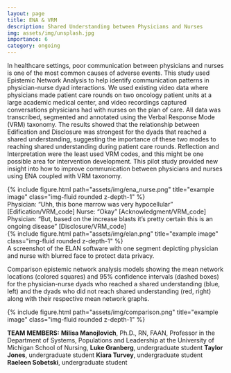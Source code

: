 ```yaml
---
layout: page
title: ENA & VRM
description: Shared Understanding between Physicians and Nurses
img: assets/img/unsplash.jpg
importance: 6
category: ongoing
---
```


In healthcare settings, poor communication between physicians and nurses is one of the most common causes of adverse events. This study used Epistemic Network Analysis to help identify communication patterns in physician-nurse dyad interactions. We used existing video data where physicians made patient care rounds on two oncology patient units at a large academic medical center, and video recordings captured conversations physicians had with nurses on the plan of care. All data was transcribed, segmented and annotated using the Verbal Response Mode (VRM) taxonomy. The results showed that the relationship between Edification and Disclosure was strongest for the dyads that reached a shared understanding, suggesting the importance of these two modes to reaching shared understanding during patient care rounds. Reflection and Interpretation were the least used VRM codes, and this might be one possible area for intervention development. This pilot study provided new insight into how to improve communication between physicians and nurses using ENA coupled with VRM taxonomy. 


<div class="row justify-content-sm-center">
    <div class="col-md-12 mt-3 mt-md-0">
        {% include figure.html path="assets/img/ena_nurse.png" title="example image" class="img-fluid rounded z-depth-1" %}
    </div>
   </div>
<div class="caption">
    Physician: “Uhh, this bone marrow was very hypocellular” [Edification/VRM_code]
    Nurse: “Okay” [Acknowledgment/VRM_code]
    Physician: “But, based on the increase blasts it’s pretty certain this is an ongoing disease” [Disclosure/VRM_code]
</div>


<div class="row justify-content-sm-center">
    <div class="col-sm-12 mt-3 mt-md-0">
        {% include figure.html path="assets/img/elan.png" title="example image" class="img-fluid rounded z-depth-1" %}
    </div>
</div>
<div class="caption">
    A screenshot of the ELAN software with one segment depicting physician and nurse with blurred face to protect data privacy.
</div>

Comparison epistemic network analysis models showing the mean network locations (colored squares) and 95% confidence intervals (dashed boxes) for the physician-nurse dyads who reached a shared understanding (blue, left) and the dyads who did not reach shared understanding (red, right) along with their respective mean network graphs.

<div class="row justify-content-sm-center">
    <div class="col-sm-12 mt-3 mt-md-0">
        {% include figure.html path="assets/img/comparison.png" title="example image" class="img-fluid rounded z-depth-1" %}
    </div>
</div>


<b>TEAM MEMBERS:</b>
<b>Milisa Manojlovich</b>, Ph.D., RN, FAAN, Professor in the Department of Systems, Populations and Leadership at the University of Michigan School of Nursing, 
<b>Luke Granberg</b>, undergraduate student
<b>Taylor Jones</b>, undergraduate student
<b>Kiara Turvey</b>, undergraduate student
<b>Raeleen Sobetski</b>, undergraduate student
